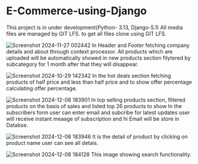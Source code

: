 # E-Commerce-using-Django
This project is in under development(Python- 3.13, Django-5.1)
All media files are managed by GIT LFS.
to get all files clone using GIT LFS.

![Screenshot 2024-11-27 002442](https://github.com/user-attachments/assets/0bc8fbcf-5193-4577-ac4b-dcdcff9fe63b)
In Header and Footer fetching company details and about through context processor.
All products which are uploaded will be automatically showed in new products section filytered by subcategory for 1 month after that they will disappear.

![Screenshot 2024-10-29 142342](https://github.com/user-attachments/assets/523994e2-cbdc-4293-9e18-05ab2781e541)
In the hot deals section fetching products of half price and less than half price and to show offer percentage calculating offer percentage.

![Screenshot 2024-12-08 183901](https://github.com/user-attachments/assets/a1dc980b-8ab1-4d2a-a785-8e317f4f38d0)
In top selling products section, filtered products on the basis of sales and listed top 26 products to show
In the subscribers form user can enter email and subcribe for latest updates user will receive instant meaage of subscription and hi Email will be store in Databse.

![Screenshot 2024-12-08 183946](https://github.com/user-attachments/assets/3e8ee8e1-27bb-4168-bc58-5679f604ace8)
It is the detail of product by clicking on product name user can see all detais.

![Screenshot 2024-12-08 184128](https://github.com/user-attachments/assets/a3cd9c03-2f98-4020-a92e-dff944c53c49)
This image showing search functionality.
